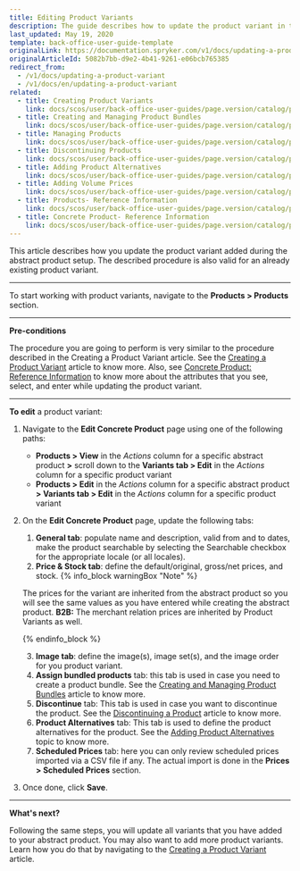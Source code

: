 ```yaml
---
title: Editing Product Variants
description: The guide describes how to update the product variant in the Back Office.
last_updated: May 19, 2020
template: back-office-user-guide-template
originalLink: https://documentation.spryker.com/v1/docs/updating-a-product-variant
originalArticleId: 5082b7bb-d9e2-4b41-9261-e06bcb765385
redirect_from:
  - /v1/docs/updating-a-product-variant
  - /v1/docs/en/updating-a-product-variant
related:
  - title: Creating Product Variants
    link: docs/scos/user/back-office-user-guides/page.version/catalog/products/manage-concrete-products/creating-product-variants.html
  - title: Creating and Managing Product Bundles
    link: docs/scos/user/back-office-user-guides/page.version/catalog/products/manage-abstract-products/creating-product-bundles.html
  - title: Managing Products
    link: docs/scos/user/back-office-user-guides/page.version/catalog/products/managing-products/managing-products.html
  - title: Discontinuing Products
    link: docs/scos/user/back-office-user-guides/page.version/catalog/products/manage-concrete-products/discontinuing-products.html
  - title: Adding Product Alternatives
    link: docs/scos/user/back-office-user-guides/page.version/catalog/products/manage-concrete-products/adding-product-alternatives.html
  - title: Adding Volume Prices
    link: docs/scos/user/back-office-user-guides/page.version/catalog/products/manage-abstract-products/adding-volume-prices-to-abstract-products.html
  - title: Products- Reference Information
    link: docs/scos/user/back-office-user-guides/page.version/catalog/products/references/products-reference-information.html
  - title: Concrete Product- Reference Information
    link: docs/scos/user/back-office-user-guides/page.version/catalog/products/references/concrete-product-reference-information.html
---
```


This article describes how you update the product variant added during the abstract product setup.
The described procedure is also valid for an already existing product variant.
***

To start working with product variants, navigate to the **Products > Products** section.
***

**Pre-conditions**

The procedure you are going to perform is very similar to the procedure described in the Creating a Product Variant article. See the [Creating a Product Variant](/docs/scos/user/back-office-user-guides/{{page.version}}/catalog/products/manage-concrete-products/creating-product-variants.html) article to know more. Also, see [Concrete Product: Reference Information](/docs/scos/user/back-office-user-guides/{{page.version}}/catalog/products/references/concrete-product-reference-information.html) to know more about the attributes that you see, select, and enter while updating the product variant.
***

**To edit** a product variant:
1. Navigate to the **Edit Concrete Product** page using one of the following paths:
   * **Products > View** in the _Actions_ column for a specific abstract product **>** scroll down to the **Variants tab > Edit** in the _Actions_ column for a specific product variant
   * **Products > Edit** in the _Actions_ column for a specific abstract product **> Variants tab > Edit** in the _Actions_ column for a specific product variant
2. On the **Edit Concrete Product** page, update the following tabs:
    1. **General tab**: populate name and description, valid from and to dates, make the product searchable by selecting the Searchable checkbox for the appropriate locale (or all locales).
    2. **Price & Stock tab**: define the default/original, gross/net prices, and stock.
    {% info_block warningBox "Note" %}
    
    The prices for the variant are inherited from the abstract product so you will see the same values as you have entered while creating the abstract product. **B2B:** The merchant relation prices are inherited by Product Variants as well.
    
    {% endinfo_block %}

    3. **Image tab**: define the image(s), image set(s), and the image order for you product variant.
    4. **Assign bundled products** tab: this tab is used in case you need to create a product bundle. See the [Creating and Managing Product Bundles](/docs/scos/user/back-office-user-guides/{{page.version}}/products/products/managing-products/creating-and-managing-product-bundles.html) article to know more.
    5. **Discontinue** tab: This tab is used in case you want to discontinue the product. See the [Discontinuing a Product](/docs/scos/user/back-office-user-guides/{{page.version}}/catalog/products/manage-concrete-products/discontinuing-products.html) article to know more.
    6. **Product Alternatives** tab: This tab is used to define the product alternatives for the product. See the [Adding Product Alternatives](/docs/scos/user/back-office-user-guides/{{page.version}}/products/products/managing-products/adding-product-alternatives.html) topic to know more.
    7. **Scheduled Prices** tab: here you can only review scheduled prices imported via a CSV file if any. The actual import is done in the **Prices > Scheduled Prices** section.
3. Once done, click **Save**.
  
***

**What's next?**

Following the same steps, you will update all variants that you have added to your abstract product.
You may also want to add more product variants. Learn how you do that by navigating to the [Creating a Product Variant](/docs/scos/user/back-office-user-guides/{{page.version}}/catalog/products/manage-concrete-products/creating-product-variants.html) article.
